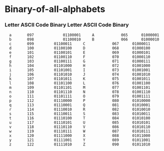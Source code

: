 # Binary-of-all-alphabets

### Letter	ASCII Code	   Binary	   Letter	  ASCII Code	  Binary
      a	      097    	      01100001	   A	        065	     01000001
      b	      098     	      01100010	   B	        066	     01000010
      c	      099	      01100011	   C	        067	     01000011
      d	      100	      01100100	   D	        068	     01000100
      e	      101	      01100101	   E	        069	     01000101
      f	      102	      01100110	   F            070	     01000110
      g	      103	      01100111	   G 	        071	     01000111
      h	      104	      01101000	   H	        072	     01001000
      i	      105	      01101001	   I	        073	     01001001
      j	      106	      01101010	   J	        074	     01001010
      k	      107	      01101011	   K	        075	     01001011
      l	      108	      01101100	   L	        076	     01001100
      m	      109	      01101101	   M	        077	     01001101
      n	      110	      01101110	   N	        078	     01001110
      o	      111	      01101111	   O	        079	     01001111
      p	      112	      01110000	   P	        080	     01010000
      q	      113	      01110001	   Q	        081	     01010001
      r	      114	      01110010	   R	        082	     01010010
      s	      115	      01110011	   S	        083	     01010011
      t	      116	      01110100	   T	        084	     01010100
      u	      117	      01110101	   U	        085	     01010101
      v	      118	      01110110	   V	        086	     01010110
      w	      119	      01110111	   W	        087	     01010111
      x	      120	      01111000	   X	        088	     01011000
      y	      121	      01111001	   Y	        089	     01011001
      z	      122	      01111010	   Z	        090	     01011010
